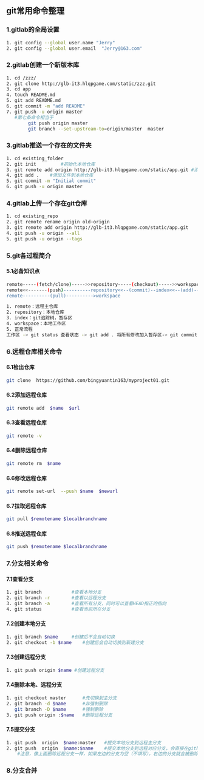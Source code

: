 ## git常用命令整理

### 1.gitlab的全局设置

```sh
1. git config --global user.name "Jerry"
2. git config --global user.email  "Jerry@163.com"
```

### 2.gitlab创建一个新版本库

```sh
1. cd /zzz/
2. git clone http://glb-it3.hlqpgame.com/static/zzz.git
3. cd app
4. touch README.md
5. git add README.md
6. git commit -m "add README"
7. git push -u origin master	
   #第七条命令相当于
    	git push origin master	
    	git branch --set-upstream-to=origin/master  master
```

### 3.gitlab推送一个存在的文件夹

```sh
1. cd existing_folder
2. git init			#初始化本地仓库
3. git remote add origin http://glb-it3.hlqpgame.com/static/app.git	#添加远程仓库到本地仓库
4. git add .	#添加文件到本地仓库
5. git commit -m "Initial commit"
6. git push -u origin master
```

### 4.gitlab上传一个存在git仓库

```sh
1. cd existing_repo
2. git remote rename origin old-origin
3. git remote add origin http://glb-it3.hlqpgame.com/static/app.git
4. git push -u origin --all
5. git push -u origin --tags
```

### 5.git各过程简介

#### 5.1必备知识点

```sh
remote-----(fetch/clone)----->>repository-----(checkout)----->>workspace
remote<<-------(push)----------repository<<--(commit)--index<<--(add)--workspace
remote----------(pull)---------->workspace
```

```sh
1. remote：远程主仓库
2. repository：本地仓库
3. index：git追踪树，暂存区
4. workspace：本地工作区
5. 正常流程
工作区 -> git status 查看状态 -> git add . 将所有修改加入暂存区-> git commit -m "提交描述" 将代码提交到 本地仓库 -> git push 将本地仓库代码更新到 远程仓库
```

### 6.远程仓库相关命令

#### 6.1检出仓库

```sh
git clone  https://github.com/bingyuantin163/myproject01.git
```

#### 6.2添加远程仓库

```sh
git remote add  $name  $url
```

#### 6.3查看远程仓库

```sh
git remote -v
```

#### 6.4删除远程仓库

```sh
git remote rm  $name
```

#### 6.6修改远程仓库

```sh
git remote set-url  --push $name  $newurl
```

#### 6.7拉取远程仓库

```sh
git pull $remotename $localbranchname
```

#### 6.8推送远程仓库

```sh
git push $remotename $localbranchname
```

### 7.分支相关命令

#### 7.1查看分支

```sh
1. git branch 			#查看本地分支
2. git branch -r		#查看以远程分支
3. git branch -a		#查看所有分支，同时可以查看HEAD指正的指向
4. git status			#查看当前所在分支
```

#### 7.2创建本地分支

```sh
1. git branch $name		#创建后不会自动切换
2. git checkout -b $name    #创建后会自动切换到新建分支
```

#### 7.3创建远程分支

```sh
1. git push origin $name #创建远程分支
```

#### 7.4删除本地、远程分支

```sh
1. git checkout master		#先切换到主分支
2. git branch -d $name		#非强制删除
   git branch -D $name		#强制删除
3. git push origin :$name	#删除远程分支
```

#### 7.5提交分支

```sh
1. git push  origin  $name:master	#提交本地分支到远程主分支
2. git push  origin  $name:$name	#提交本地分支到远程对应分支，会直接在github上创建一个test分支
	#注意，像上面删除远程分支一样，如果左边的分支为空（不填写），右边的分支就会被删除		
```

### 8.分支合并

































